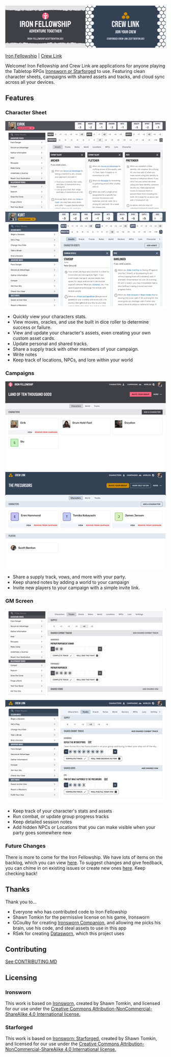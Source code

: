 ![Iron Fellowship](./readme_assets/banner.png)

[Iron Fellowship](https://iron-fellowship.scottbenton.dev) | [Crew Link](https://starforged-crew-link.scottbenton.dev/)

Welcome! Iron Fellowship and Crew Link are applications for anyone playing the Tabletop RPGs [Ironsworn or Starforged](https://www.ironswornrpg.com/) to use.
Featuring clean character sheets, campaigns with shared assets and tracks, and cloud sync across all your devices.

## Features

### Character Sheet

![Character Sheet Screenshot](./readme_assets/CharacterSheet.png)
![Character Sheet Screenshot](./readme_assets/CharacterSheet-Starforged.png)

- Quickly view your characters stats.
- View moves, oracles, and use the built in dice roller to determine success or failure.
- View and update your character's assets, even creating your own custom asset cards.
- Update personal and shared tracks.
- Share a supply track with other members of your campaign.
- Write notes
- Keep track of locations, NPCs, and lore within your world

### Campaigns

![Character Sheet Screenshot](./readme_assets/CampaignView.png)
![Character Sheet Screenshot](./readme_assets/CampaignView-Starforged.png)

- Share a supply track, vows, and more with your party.
- Keep shared notes by adding a world to your campaign
- Invite new players to your campaign with a simple invite link.

### GM Screen

![Character Sheet Screenshot](./readme_assets/GMScreen.png)
![Character Sheet Screenshot](./readme_assets/GMScreen-Starforged.png)

- Keep track of your character's stats and assets
- Run combat, or update group progress tracks
- Keep detailed session notes
- Add hidden NPCs or Locations that you can make visible when your party goes somewhere new

### Future Changes

There is more to come for the Iron Fellowship.
We have lots of items on the backlog, which you can view [here](https://github.com/users/scottbenton/projects/5).
To suggest changes and give feedback, you can chime in on existing issues or create new ones [here](https://github.com/scottbenton/Iron-Fellowship/issues).
Keep checking back!

## Thanks

Thank you to...

- Everyone who has contributed code to Iron Fellowship
- Shawn Tomkin for the permissive license on his game, Ironsworn
- GCoulby for creating [Ironsworn Companion](https://github.com/gcoulby/IronswornCompanion), and allowing me picks his brain, use his code, and steal assets to use in this app
- RSek for creating [Datasworn](https://github.com/rsek/datasworn), which this project uses

## Contributing

[See CONTRIBUTING.MD](./CONTRIBUTING.md)

## Licensing

### Ironsworn

This work is based on [Ironsworn](https://www.ironswornrpg.com), created by Shawn Tomkin, and licensed for our use under the [Creative Commons Attribution-NonCommercial-ShareAlike 4.0 International license.](https://creativecommons.org/licenses/by-nc-sa/4.0/)

### Starforged

This work is based on [Ironsworn: Starforged](https://www.ironswornrpg.com), created by Shawn Tomkin, and licensed for our use under the [Creative Commons Attribution-NonCommercial-ShareAlike 4.0 International license.](https://creativecommons.org/licenses/by-nc-sa/4.0/)
